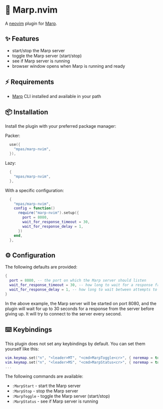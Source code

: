 # 🔌 Marp.nvim
A [neovim](https://neovim.io/) plugin for [Marp](https://marp.app/).

## ✨ Features
- start/stop the Marp server
- toggle the Marp server (start/stop)
- see if Marp server is running
- browser window opens when Marp is running and ready

## ⚡️ Requirements

- [Marp](https://marp.app/) CLI installed and available in your path
## 📦 Installation

Install the plugin with your preferred package manager:

Packer:
```lua
  use({
    "mpas/marp-nvim",
  }),
```

Lazy:
```lua
  {
    "mpas/marp-nvim",
  },
```

With a specific configuration:
```lua
  {
    "mpas/marp-nvim",
    config = function()
      require("marp-nvim").setup({
        port = 8080,
        wait_for_response_timeout = 30,
        wait_for_response_delay = 1,
      })
    end,
  },
```


## ⚙️ Configuration

The following defaults are provided:

```lua
{
  port = 8080, -- the port on which the Marp server should listen
  wait_for_response_timeout = 30, -- how long to wait for a response from the server before giving up
  wait_for_response_delay = 1, -- how long to wait between attempts to connect to the server
}
```

In the above example, the Marp server will be started on port 8080, and the plugin will wait for up to 30 seconds for a response from the server before giving up. It will try to connect to the server every second.

## ⌨️ Keybindings
This plugin does not set any keybindings by default. You can set them yourself like this:

```lua
vim.keymap.set("n", "<leader>MT", "<cmd>MarpToggle<cr>", { noremap = true, silent = true })
vim.keymap.set("n", "<leader>MS", "<cmd>MarpStatus<cr>", { noremap = true, silent = true })
...
```

The following commands are available:
- `:MarpStart` - start the Marp server
- `:MarpStop` - stop the Marp server
- `:MarpToggle` - toggle the Marp server (start/stop)
- `:MarpStatus` - see if Marp server is running

